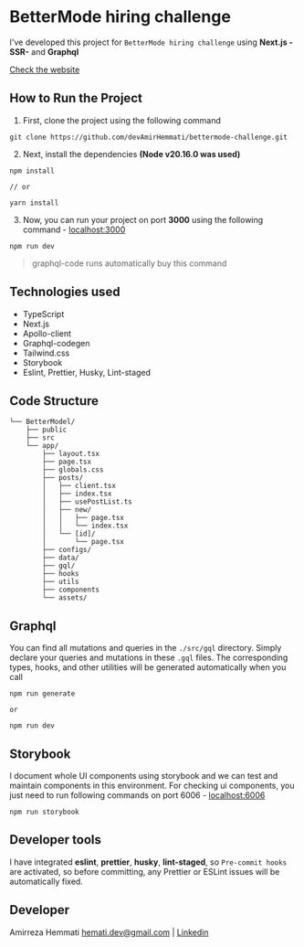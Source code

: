 # BetterMode hiring challenge

I've developed this project for `BetterMode hiring challenge` using **Next.js -SSR-** and **Graphql**

[Check the website](http://localhost:3000)

## How to Run the Project

1. First, clone the project using the following command

```
git clone https://github.com/devAmirHemmati/bettermode-challenge.git
```

2. Next, install the dependencies **(Node v20.16.0 was used)**

```
npm install
```

`// or`

```
yarn install
```

3. Now, you can run your project on port **3000** using the following command - [localhost:3000](http://localhost:3000/)

```
npm run dev
```

> graphql-code runs automatically buy this command

## Technologies used

- TypeScript
- Next.js
- Apollo-client
- Graphql-codegen
- Tailwind.css
- Storybook
- Eslint, Prettier, Husky, Lint-staged

## Code Structure

```
└── BetterModel/
    ├── public
    ├── src
    └── app/
        ├── layout.tsx
        ├── page.tsx
        ├── globals.css
        ├── posts/
        │   ├── client.tsx
        │   ├── index.tsx
        │   ├── usePostList.ts
        │   ├── new/
        │   │   ├── page.tsx
        │   │   └── index.tsx
        │   └── [id]/
        │       └── page.tsx
        ├── configs/
        ├── data/
        ├── gql/
        ├── hooks
        ├── utils
        ├── components
        └── assets/
```

## Graphql

You can find all mutations and queries in the `./src/gql` directory. Simply declare your queries and mutations in these `.gql` files. The corresponding types, hooks, and other utilities will be generated automatically when you call

```
npm run generate
```

`or`

```
npm run dev
```

## Storybook

I document whole UI components using storybook and we can test and maintain components in this environment.
For checking ui components, you just need to run following commands on port 6006 - [localhost:6006](http://localhost:6006/)

```
npm run storybook
```

## Developer tools

I have integrated **eslint**, **prettier**, **husky**, **lint-staged**, so `Pre-commit hooks` are activated, so before committing, any Prettier or ESLint issues will be automatically fixed.

## Developer

Amirreza Hemmati <hemati.dev@gmail.com> | [Linkedin](https://www.linkedin.com/in/devamirhemmati/)
